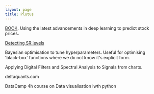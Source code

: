```yaml
---
layout: page
title: Plutus
---
```


[BOOK](https://towardsdatascience.com/aifortrading-2edd6fac689d). Using the latest advancements in deep learning to predict stock prices.

[Detecting SR levels](https://towardsdatascience.com/detection-of-price-support-and-resistance-levels-in-python-baedc44c34c9)


Bayesian optimisation to tune hyperparameters. Useful for optimising 'black-box' functions where we do not know it's explicit form.

Applying Digital Filters and Spectral Analysis to Signals from charts.

deltaquants.com

DataCamp 4h course on Data visualisation iwth python
